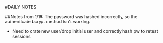 #DAILY NOTES

##Notes from 1/19:
The password was hashed incorrectly, so the authenticate bcrypt method isn't working.
- Need to crate new user/drop initial user and correctly hash pw to retest sessions

